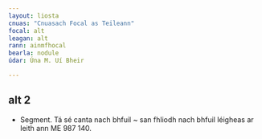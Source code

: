 ```yaml
---
layout: liosta
cnuas: "Cnuasach Focal as Teileann"
focal: alt
leagan: alt
rann: ainmfhocal
bearla: nodule
údar: Úna M. Uí Bheir

---
```


## alt 2

* Segment. Tá sé canta nach bhfuil ~ san fhliodh nach
bhfuil léigheas ar leith ann ME 987 140. 


<!--stackedit_data:
eyJoaXN0b3J5IjpbLTIxMDkwNDk4ODUsNzY4ODAyMzcyXX0=
-->